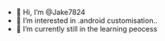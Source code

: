 - 👋 Hi, I’m @Jake7824
- 👀 I’m interested in .android customisation..
- 🌱 I’m currently still in the learning peocess 
